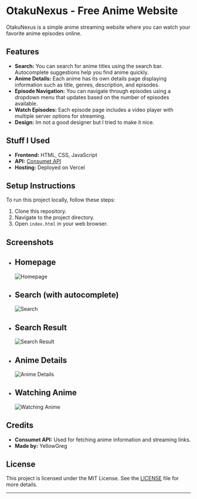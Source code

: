# OtakuNexus - Free Anime Website

OtakuNexus is a simple anime streaming website where you can watch your favorite anime episodes online.

## Features

- **Search:** You can search for anime titles using the search bar. Autocomplete suggestions help you find anime quickly.
- **Anime Details:** Each anime has its own details page displaying information such as title, genres, description, and episodes.
- **Episode Navigation:** You can navigate through episodes using a dropdown menu that updates based on the number of episodes available.
- **Watch Episodes:** Each episode page includes a video player with multiple server options for streaming.
- **Design:** Im not a good designer but I tried to make it nice.

## Stuff I Used

- **Frontend:** HTML, CSS, JavaScript
- **API:** [Consumet API](https://api-anime-info.vercel.app/)
- **Hosting:** Deployed on Vercel

## Setup Instructions

To run this project locally, follow these steps:

1. Clone this repository.
2. Navigate to the project directory.
3. Open `index.html` in your web browser.

## Screenshots

- <h2>Homepage</h2>
  
  ![Homepage](https://github.com/YellowGregs/OtakuNexus/assets/172260606/a4f2fd34-fe75-4ae9-a915-acab3aa4f764)

- <h2>Search (with autocomplete)</h2>
  
  ![Search](https://github.com/YellowGregs/OtakuNexus/assets/172260606/20a0483d-ec43-4d7d-ae01-68136f03c9c1)

- <h2>Search Result</h2>
  
  ![Search Result](https://github.com/YellowGregs/OtakuNexus/assets/172260606/47f16291-d048-4e6d-bbe0-744be8b6d1ee)

- <h2>Anime Details</h2>
  
  ![Anime Details](https://github.com/YellowGregs/OtakuNexus/assets/172260606/38aabeed-db88-483e-9874-3a39fd3b47b8)

- <h2>Watching Anime</h2>
  
  ![Watching Anime](https://github.com/YellowGregs/OtakuNexus/assets/172260606/5c21a728-d113-4dfa-99cb-bf32fae94edc)



## Credits

- **Consumet API:** Used for fetching anime information and streaming links.
- **Made by:** YellowGreg

## License

This project is licensed under the MIT License. See the [LICENSE](https://raw.githubusercontent.com/YellowGregs/OtakuNexus/main/LICENSE) file for more details.

---
